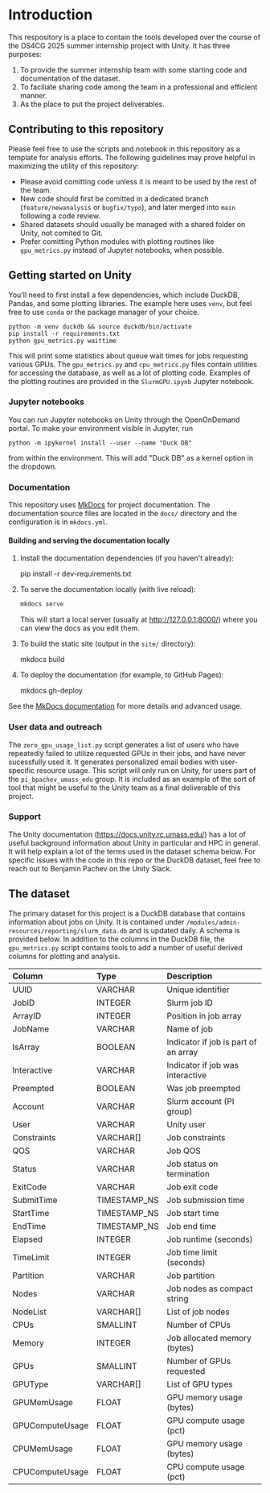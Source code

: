 # Introduction

This respository is a place to contain the tools developed over the course of the DS4CG 2025 summer
internship project with Unity. It has three purposes:
1. To provide the summer internship team with some starting code and documentation of the dataset.
2. To faciliate sharing code among the team in a professional and efficient manner.
3. As the place to put the project deliverables.

## Contributing to this repository

Please feel free to use the scripts and notebook in this repository as a template for analysis efforts.
The following guidelines may prove helpful in maximizing the utility of this repository:

- Please avoid comitting code unless it is meant to be used by the rest of the team.
- New code should first be comitted in a dedicated branch (```feature/newanalysis``` or ```bugfix/typo```), and later merged into ```main``` following a code
review.
- Shared datasets should usually be managed with a shared folder on Unity, not comited to Git.
- Prefer comitting Python modules with plotting routines like ```gpu_metrics.py``` instead of Jupyter notebooks, when possible. 
  
## Getting started on Unity

You'll need to first install a few dependencies, which include DuckDB, Pandas, and some plotting libraries.
The example here uses ```venv```, but feel free to use ```conda``` or the package manager of your choice.

    python -m venv duckdb && source duckdb/bin/activate
    pip install -r requirements.txt
    python gpu_metrics.py waittime 

This will print some statistics about queue wait times for jobs requesting various GPUs. The ```gpu_metrics.py```
and ```cpu_metrics.py``` files contain utilities for accessing the database, as well as a lot of plotting code.
Examples of the plotting routines are provided in the ```SlurmGPU.ipynb``` Jupyter notebook. 

### Jupyter notebooks

You can run Jupyter notebooks on Unity through the OpenOnDemand portal. To make your environment 
visible in Jupyter, run 

    python -m ipykernel install --user --name "Duck DB"

from within the environment. This will add "Duck DB" as a kernel option in the dropdown.

### Documentation

This repository uses [MkDocs](https://www.mkdocs.org/) for project documentation. The documentation source files are located in the `docs/` directory and the configuration is in `mkdocs.yml`.

#### Building and serving the documentation locally

1. Install the documentation dependencies (if you haven't already):

    pip install -r dev-requirements.txt

2. To serve the documentation locally (with live reload):

    ```bash
    mkdocs serve
    ```
   This will start a local server (usually at http://127.0.0.1:8000/) where you can view the docs as you edit them.

3. To build the static site (output in the `site/` directory):

    mkdocs build

4. To deploy the documentation (for example, to GitHub Pages):

    mkdocs gh-deploy

See the [MkDocs documentation](https://www.mkdocs.org/user-guide/) for more details and advanced usage.

### User data and outreach

The ```zero_gpu_usage_list.py``` script generates a list of users who have repeatedly failed
to utilize requested GPUs in their jobs, and have never sucessfully used it. It generates personalized 
email bodies with user-specific resource usage. This script will only run on Unity, for users part
of the ```pi_bpachev_umass_edu``` group. It is included as an example of the sort of tool that 
might be useful to the Unity team as a final deliverable of this project.

### Support

The Unity documentation (https://docs.unity.rc.umass.edu/) has a lot of useful
background information about Unity in particular and HPC in general. It will help explain a lot of
the terms used in the dataset schema below. For specific issues with the code in this repo or the
DuckDB dataset, feel free to reach out to Benjamin Pachev on the Unity Slack.

## The dataset

The primary dataset for this project is a DuckDB database that contains information about jobs on
Unity. It is contained under ```/modules/admin-resources/reporting/slurm_data.db``` and is updated daily.
A schema is provided below. In addition to the columns in the DuckDB file, the ```gpu_metrics.py``` script
contains tools to add a number of useful derived columns for plotting and analysis.

| Column | Type | Description |
| :---    | :--- | :------------ |
| UUID   | VARCHAR | Unique identifier | 
| JobID  | INTEGER | Slurm job ID |
| ArrayID | INTEGER | Position in job array |
| JobName |  VARCHAR | Name of job |
| IsArray |  BOOLEAN | Indicator if job is part of an array |
| Interactive |  VARCHAR | Indicator if job was interactive
| Preempted |  BOOLEAN |  Was job preempted |
| Account |  VARCHAR |  Slurm account (PI group) |
| User |  VARCHAR |  Unity user |
| Constraints |  VARCHAR[] | Job constraints |
| QOS |  VARCHAR | Job QOS |
| Status |  VARCHAR | Job status on termination |
| ExitCode |  VARCHAR | Job exit code |
| SubmitTime |  TIMESTAMP_NS |  Job submission time |
| StartTime |  TIMESTAMP_NS | Job start time
| EndTime |  TIMESTAMP_NS | Job end time |
| Elapsed |  INTEGER | Job runtime (seconds) |
| TimeLimit |  INTEGER | Job time limit (seconds) |
| Partition |  VARCHAR | Job partition |
| Nodes |  VARCHAR | Job nodes as compact string |
| NodeList |  VARCHAR[] | List of job nodes |
| CPUs |  SMALLINT | Number of CPUs |
| Memory |  INTEGER | Job allocated memory (bytes) |
| GPUs |  SMALLINT | Number of GPUs requested |
| GPUType |  VARCHAR[] | List of GPU types |
| GPUMemUsage |  FLOAT | GPU memory usage (bytes) |
| GPUComputeUsage |  FLOAT | GPU compute usage (pct) |
| CPUMemUsage |  FLOAT | GPU memory usage (bytes) |
| CPUComputeUsage |  FLOAT | CPU compute usage (pct) |

